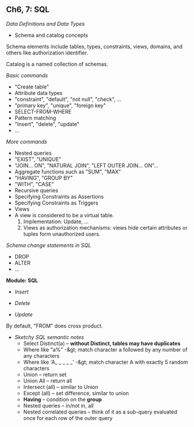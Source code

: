 ## Ch6, 7: SQL

_Data Definitions and Data Types_

- Schema and catalog concepts

Schema elements include tables, types, constraints, views, domains, and others like authorization identifier.

Catalog is a named collection of schemas.

_Basic commands_

- &quot;Create table&quot;
- Attribute data types
- &quot;constraint&quot;, &quot;default&quot;, &quot;not null&quot;, &quot;check&quot;, …
- &quot;primary key&quot;, &quot;unique&quot;, &quot;foreign key&quot;
- SELECT-FROM-WHERE
- Pattern matching
- &quot;Insert&quot;, &quot;delete&quot;, &quot;update&quot;
- …


_More commands_

- Nested queries
- &quot;EXIST&quot;, &quot;UNIQUE&quot;
- &quot;JOIN… ON&quot;, &quot;NATURAL JOIN&quot;, &quot;LEFT OUTER JOIN… ON&quot;…
- Aggregate functions such as &quot;SUM&quot;, &quot;MAX&quot;
- &quot;HAVING&quot;, &quot;GROUP BY&quot;
- &quot;WITH&quot;, &quot;CASE&quot;
- Recursive queries
- Specifying Constraints as Assertions
- Specifying Constraints as Triggers
- Views
- A view is considered to be a virtual table.
  1. Implementation: Update, …
  2. Views as authorization mechanisms: views hide certain attributes or tuples form unauthorized users.

_Schema change statements in SQL_

- DROP
- ALTER
- …

**Module: SQL**

- _Insert_

- _Delete_

- _Update_

By default, &quot;FROM&quot; does cross product.

- _Sketchy SQL semantic notes_
	- Select Distinct(a) – **without Distinct, tables may have duplicates**
	- Where like &quot;a%&quot; -\&gt; match character a followed by any number of any characters
	- Where like &#39;A\_ \_ \_ \_ \_&#39; -\&gt; match character A with exactly 5 random characters
	- Union – return set
	- Union All – return all
	- Intersect (all) – similar to Union
	- Except (all) – set difference, similar to union
	- **Having** – condition on the **group**
	- Nested queries – in/not in, all
	- Nested correlated queries – think of it as a sub-query evaluated once for each row of the outer query